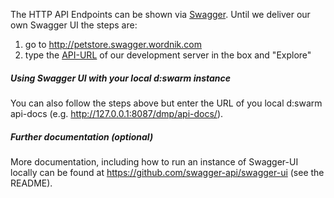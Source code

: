 The HTTP API Endpoints can be shown via [Swagger](http://swagger.io/). Until we deliver our own Swagger UI the steps are:

1. go to http://petstore.swagger.wordnik.com
2. type the [API-URL](http://sdvdmpdev.slub-dresden.de/dmp/api-docs/) of our development server in the box and "Explore"

##### Using Swagger UI with your local d:swarm instance #####
You can also follow the steps above but enter the URL of you local d:swarm api-docs (e.g. http://127.0.0.1:8087/dmp/api-docs/).

##### Further documentation (optional) ######
More documentation, including how to run an instance of Swagger-UI locally can be found at https://github.com/swagger-api/swagger-ui (see the README).
